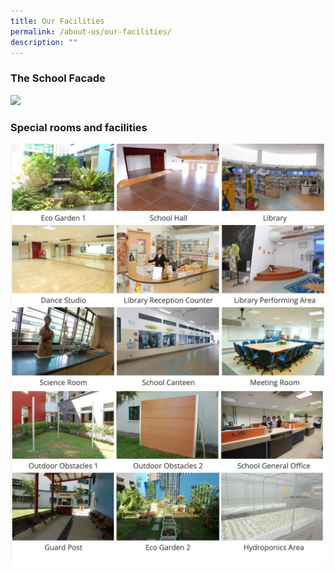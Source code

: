 ```yaml
---
title: Our Facilities
permalink: /about-us/our-facilities/
description: ""
---
```

### The School Facade

![](/images/school%20facade%20(n).png)


### Special rooms and facilities 

![](/images/rooms%20and%20facilities%201.png)
![](/images/rooms%20and%20facilities%202.png)